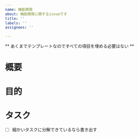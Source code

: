```yaml
---
name: 機能開発
about: 機能開発に関するissueです
title: ''
labels: ''
assignees: ''

---
```


** あくまでテンプレートなのですべての項目を埋める必要はない **

# 概要

# 目的

# タスク
- [ ] 細かいタスクに分解できているなら書き出す
